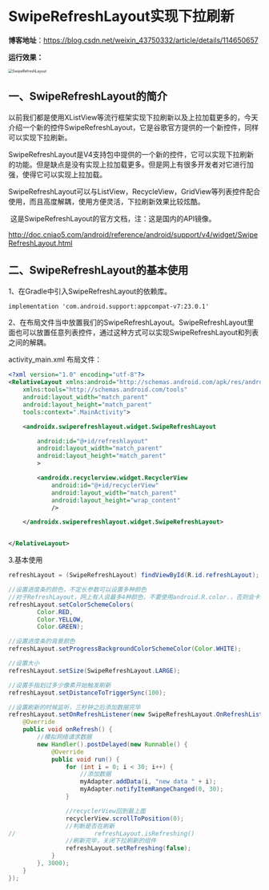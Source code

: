 # SwipeRefreshLayout实现下拉刷新

**博客地址**：https://blog.csdn.net/weixin_43750332/article/details/114650657

**运行效果：**

<img src="C:\Users\11609\Pictures\Temp\SwipeRefreshLayout.gif" alt="SwipeRefreshLayout" style="zoom: 50%;" />

## 一、SwipeRefreshLayout的简介

 

   以前我们都是使用XListView等流行框架实现下拉刷新以及上拉加载更多的，今天介绍一个新的控件SwipeRefreshLayout，它是谷歌官方提供的一个新控件，同样可以实现下拉刷新。

​    SwipeRefreshLayout是V4支持包中提供的一个新的控件，它可以实现下拉刷新的功能。但是缺点是没有实现上拉加载更多。但是网上有很多开发者对它进行加强，使得它可以实现上拉加载。

​    SwipeRefreshLayout可以与ListView，RecycleView，GridView等列表控件配合使用，而且高度解耦，使用方便灵活，下拉刷新效果比较炫酷。

​    这是SwipeRefreshLayout的官方文档，注：这是国内的API镜像。

http://doc.cniao5.com/android/reference/android/support/v4/widget/SwipeRefreshLayout.html

 

## 二、SwipeRefreshLayout的基本使用

 

1、在Gradle中引入SwipeRefreshLayout的依赖库。

```xml
implementation 'com.android.support:appcompat-v7:23.0.1'
```

 

2、在布局文件当中放置我们的SwipeRefreshLayout。SwipeRefreshLayout里面也可以放置任意列表控件，通过这种方式可以实现SwipeRefreshLayout和列表之间的解耦。

activity_main.xml 布局文件：

```xml
<?xml version="1.0" encoding="utf-8"?>
<RelativeLayout xmlns:android="http://schemas.android.com/apk/res/android"
    xmlns:tools="http://schemas.android.com/tools"
    android:layout_width="match_parent"
    android:layout_height="match_parent"
    tools:context=".MainActivity">

    <androidx.swiperefreshlayout.widget.SwipeRefreshLayout

        android:id="@+id/refreshlayout"
        android:layout_width="match_parent"
        android:layout_height="match_parent"
        >

        <androidx.recyclerview.widget.RecyclerView
            android:id="@+id/recyclerView"
            android:layout_width="match_parent"
            android:layout_height="wrap_content"
            />

    </androidx.swiperefreshlayout.widget.SwipeRefreshLayout>


</RelativeLayout>

```

3.基本使用

```java
refreshLayout = (SwipeRefreshLayout) findViewById(R.id.refreshLayout);

//设置进度条的颜色，不定长参数可以设置多种颜色
//对于RefreshLayout，网上有人说最多4种颜色，不要使用android.R.color.，否则会卡死
refreshLayout.setColorSchemeColors(
        Color.RED,
        Color.YELLOW,
        Color.GREEN);

//设置进度条的背景颜色
refreshLayout.setProgressBackgroundColorSchemeColor(Color.WHITE);

//设置大小
refreshLayout.setSize(SwipeRefreshLayout.LARGE);

//设置手指划过多少像素开始触发刷新
refreshLayout.setDistanceToTriggerSync(100);

//设置刷新的时候监听，三秒钟之后添加数据完毕
refreshLayout.setOnRefreshListener(new SwipeRefreshLayout.OnRefreshListener() {
    @Override
    public void onRefresh() {
        //模拟网络请求数据
        new Handler().postDelayed(new Runnable() {
            @Override
            public void run() {
                for (int i = 0; i < 30; i++) {
                    //添加数据
                    myAdapter.addData(i, "new data " + i);
                    myAdapter.notifyItemRangeChanged(0, 30);
                }

                //recyclerView回到最上面
                recyclerView.scrollToPosition(0);
                //判断是否在刷新
//                      refreshLayout.isRefreshing()
                //刷新完毕，关闭下拉刷新的组件
                refreshLayout.setRefreshing(false);
            }
        }, 3000);
    }
});

```


